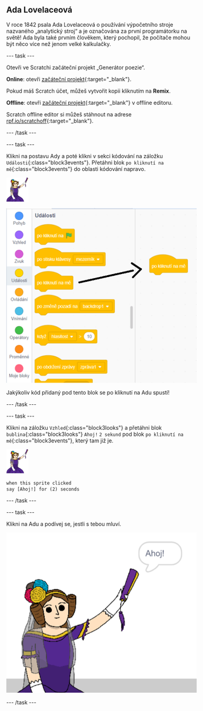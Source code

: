 ## Ada Lovelaceová

V roce 1842 psala Ada Lovelaceová o používání výpočetního stroje nazvaného „analytický stroj“ a je označována za první programátorku na světě! Ada byla také prvním člověkem, který pochopil, že počítače mohou být něco více než jenom velké kalkulačky.

--- task ---

Otevři ve Scratchi začáteční projekt „Generátor poezie“.

**Online**: otevři [začáteční projekt](https://rpf.io/poetry-on){:target="_blank"}.

Pokud máš Scratch účet, můžeš vytvořit kopii kliknutím na **Remix**.

**Offline**: otevři [začáteční projekt](https://rpf.io/p/cs-CZ/poetry-generator-go){:target="_blank"} v offline editoru.

Scratch offline editor si můžeš stáhnout na adrese [rpf.io/scratchoff](https://rpf.io/scratchoff){:target="_blank"}.

--- /task ---

--- task ---

Klikni na postavu Ady a poté klikni v sekci kódování na záložku `Události`{:class="block3events"}. Přetáhni blok `po kliknutí na mě`{:class="block3events"} do oblasti kódování napravo.

![postava ady](images/ada-sprite.png)

![tažení bloku po kliknutí na mě](images/poetry-click.png)

Jakýkoliv kód přidaný pod tento blok se po kliknutí na Adu spustí!

--- /task ---

--- task ---

Klikni na záložku `Vzhled`{:class="block3looks"} a přetáhni blok `bublina`{:class="block3looks"} `Ahoj!` `2 sekund` pod blok `po kliknutí na mě`{:class="block3events"}, který tam již je.

![postava ady](images/ada-sprite.png)

```blocks3
when this sprite clicked
say [Ahoj!] for (2) seconds
```

--- /task ---

--- task ---

Klikni na Adu a podívej se, jestli s tebou mluví.

![snímek obrazovky](images/poetry-say-test.png)

--- /task ---